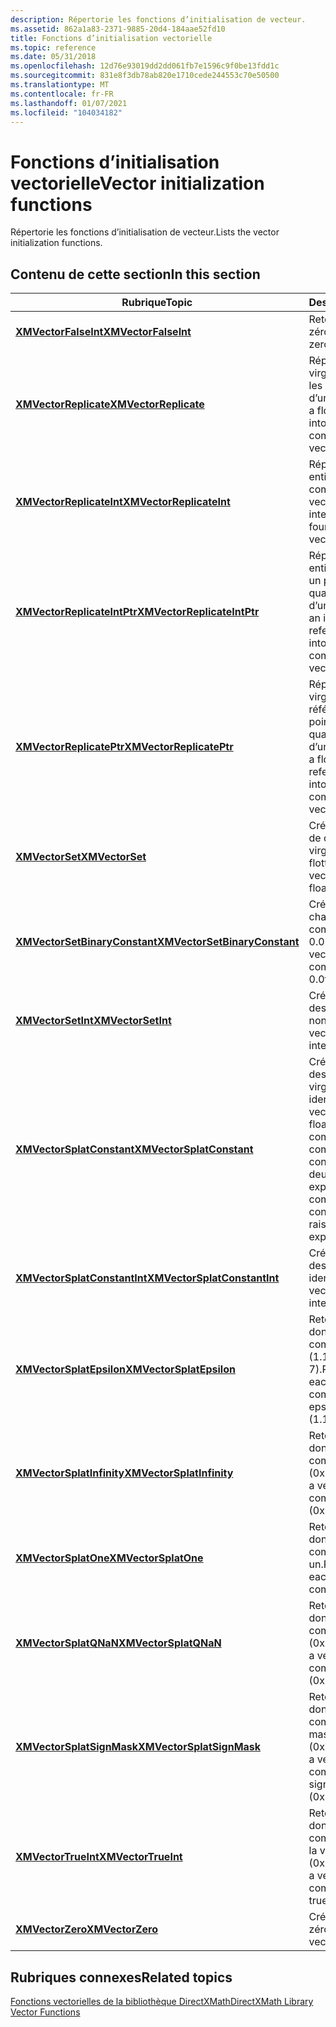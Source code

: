 ```yaml
---
description: Répertorie les fonctions d’initialisation de vecteur.
ms.assetid: 862a1a83-2371-9885-20d4-184aae52fd10
title: Fonctions d’initialisation vectorielle
ms.topic: reference
ms.date: 05/31/2018
ms.openlocfilehash: 12d76e93019dd2dd061fb7e1596c9f0be13fdd1c
ms.sourcegitcommit: 831e8f3db78ab820e1710cede244553c70e50500
ms.translationtype: MT
ms.contentlocale: fr-FR
ms.lasthandoff: 01/07/2021
ms.locfileid: "104034182"
---
```

# <a name="vector-initialization-functions"></a><span data-ttu-id="f5bf8-103">Fonctions d’initialisation vectorielle</span><span class="sxs-lookup"><span data-stu-id="f5bf8-103">Vector initialization functions</span></span>

<span data-ttu-id="f5bf8-104">Répertorie les fonctions d’initialisation de vecteur.</span><span class="sxs-lookup"><span data-stu-id="f5bf8-104">Lists the vector initialization functions.</span></span>

## <a name="in-this-section"></a><span data-ttu-id="f5bf8-105">Contenu de cette section</span><span class="sxs-lookup"><span data-stu-id="f5bf8-105">In this section</span></span>



| <span data-ttu-id="f5bf8-106">Rubrique</span><span class="sxs-lookup"><span data-stu-id="f5bf8-106">Topic</span></span>                                                                     | <span data-ttu-id="f5bf8-107">Description</span><span class="sxs-lookup"><span data-stu-id="f5bf8-107">Description</span></span>                                                                                                                                      |
|---------------------------------------------------------------------------|--------------------------------------------------------------------------------------------------------------------------------------------------|
| [<span data-ttu-id="f5bf8-108">**XMVectorFalseInt**</span><span class="sxs-lookup"><span data-stu-id="f5bf8-108">**XMVectorFalseInt**</span></span>](/windows/win32/api/directxmath/nf-directxmath-xmvectorfalseint)<br/>                   | <span data-ttu-id="f5bf8-109">Retourne le vecteur zéro (false).</span><span class="sxs-lookup"><span data-stu-id="f5bf8-109">Returns the zero (false) vector.</span></span><br/>                                                                                                      |
| [<span data-ttu-id="f5bf8-110">**XMVectorReplicate**</span><span class="sxs-lookup"><span data-stu-id="f5bf8-110">**XMVectorReplicate**</span></span>](/windows/win32/api/directxmath/nf-directxmath-xmvectorreplicate)<br/>                 | <span data-ttu-id="f5bf8-111">Réplique une valeur à virgule flottante dans les quatre composants d’un vecteur.</span><span class="sxs-lookup"><span data-stu-id="f5bf8-111">Replicates a floating-point value into all four components of a vector.</span></span><br/>                                                               |
| [<span data-ttu-id="f5bf8-112">**XMVectorReplicateInt**</span><span class="sxs-lookup"><span data-stu-id="f5bf8-112">**XMVectorReplicateInt**</span></span>](/windows/win32/api/directxmath/nf-directxmath-xmvectorreplicateint)<br/>           | <span data-ttu-id="f5bf8-113">Réplique une valeur entière dans les quatre composants d’un vecteur.</span><span class="sxs-lookup"><span data-stu-id="f5bf8-113">Replicates an integer value into all four components of a vector.</span></span><br/>                                                                     |
| [<span data-ttu-id="f5bf8-114">**XMVectorReplicateIntPtr**</span><span class="sxs-lookup"><span data-stu-id="f5bf8-114">**XMVectorReplicateIntPtr**</span></span>](/windows/win32/api/directxmath/nf-directxmath-xmvectorreplicateintptr)<br/>     | <span data-ttu-id="f5bf8-115">Réplique une valeur entière référencée par un pointeur dans les quatre composants d’un vecteur.</span><span class="sxs-lookup"><span data-stu-id="f5bf8-115">Replicates an integer value referenced by a pointer, into all four components of a vector.</span></span><br/>                                            |
| [<span data-ttu-id="f5bf8-116">**XMVectorReplicatePtr**</span><span class="sxs-lookup"><span data-stu-id="f5bf8-116">**XMVectorReplicatePtr**</span></span>](/windows/win32/api/directxmath/nf-directxmath-xmvectorreplicateptr)<br/>           | <span data-ttu-id="f5bf8-117">Réplique une valeur à virgule flottante référencée par un pointeur dans les quatre composants d’un vecteur.</span><span class="sxs-lookup"><span data-stu-id="f5bf8-117">Replicates a floating-point value referenced by pointer into all four components of a vector.</span></span><br/>                                         |
| [<span data-ttu-id="f5bf8-118">**XMVectorSet**</span><span class="sxs-lookup"><span data-stu-id="f5bf8-118">**XMVectorSet**</span></span>](/windows/win32/api/directxmath/nf-directxmath-xmvectorset)<br/>                             | <span data-ttu-id="f5bf8-119">Crée un vecteur à l’aide de quatre valeurs à virgule flottante.</span><span class="sxs-lookup"><span data-stu-id="f5bf8-119">Creates a vector using four floating-point values.</span></span><br/>                                                                                    |
| [<span data-ttu-id="f5bf8-120">**XMVectorSetBinaryConstant**</span><span class="sxs-lookup"><span data-stu-id="f5bf8-120">**XMVectorSetBinaryConstant**</span></span>](/windows/win32/api/directxmath/nf-directxmath-xmvectorsetbinaryconstant)<br/> | <span data-ttu-id="f5bf8-121">Crée un vecteur dont chacun des composants a la valeur 0.0 f ou 1.0 f.</span><span class="sxs-lookup"><span data-stu-id="f5bf8-121">Creates a vector, each of whose components is either 0.0f or 1.0f.</span></span><br/>                                                                    |
| [<span data-ttu-id="f5bf8-122">**XMVectorSetInt**</span><span class="sxs-lookup"><span data-stu-id="f5bf8-122">**XMVectorSetInt**</span></span>](/windows/win32/api/directxmath/nf-directxmath-xmvectorsetint)<br/>                       | <span data-ttu-id="f5bf8-123">Crée un vecteur avec des composants entiers non signés.</span><span class="sxs-lookup"><span data-stu-id="f5bf8-123">Creates a vector with unsigned integer components.</span></span><br/>                                                                                    |
| [<span data-ttu-id="f5bf8-124">**XMVectorSplatConstant**</span><span class="sxs-lookup"><span data-stu-id="f5bf8-124">**XMVectorSplatConstant**</span></span>](/windows/win32/api/directxmath/nf-directxmath-xmvectorsplatconstant)<br/>         | <span data-ttu-id="f5bf8-125">Crée un vecteur avec des composants à virgule flottante identiques.</span><span class="sxs-lookup"><span data-stu-id="f5bf8-125">Creates a vector with identical floating-point components.</span></span> <span data-ttu-id="f5bf8-126">Chaque composant est une constante divisée par deux élevé à un exposant entier.</span><span class="sxs-lookup"><span data-stu-id="f5bf8-126">Each component is a constant divided by two raised to an integer exponent.</span></span><br/> |
| [<span data-ttu-id="f5bf8-127">**XMVectorSplatConstantInt**</span><span class="sxs-lookup"><span data-stu-id="f5bf8-127">**XMVectorSplatConstantInt**</span></span>](/windows/win32/api/directxmath/nf-directxmath-xmvectorsplatconstantint)<br/>   | <span data-ttu-id="f5bf8-128">Crée un vecteur avec des composants entiers identiques.</span><span class="sxs-lookup"><span data-stu-id="f5bf8-128">Creates a vector with identical integer components.</span></span><br/>                                                                                   |
| [<span data-ttu-id="f5bf8-129">**XMVectorSplatEpsilon**</span><span class="sxs-lookup"><span data-stu-id="f5bf8-129">**XMVectorSplatEpsilon**</span></span>](/windows/win32/api/directxmath/nf-directxmath-xmvectorsplatepsilon)<br/>           | <span data-ttu-id="f5bf8-130">Retourne un vecteur dont chacun des composants est Epsilon (1.192092896 e-7).</span><span class="sxs-lookup"><span data-stu-id="f5bf8-130">Returns a vector, each of whose components are epsilon (1.192092896e-7).</span></span><br/>                                                              |
| [<span data-ttu-id="f5bf8-131">**XMVectorSplatInfinity**</span><span class="sxs-lookup"><span data-stu-id="f5bf8-131">**XMVectorSplatInfinity**</span></span>](/windows/win32/api/directxmath/nf-directxmath-xmvectorsplatinfinity)<br/>         | <span data-ttu-id="f5bf8-132">Retourne un vecteur dont chacun des composants est infini (0x7F800000).</span><span class="sxs-lookup"><span data-stu-id="f5bf8-132">Returns a vector, each of whose components are infinity (0x7F800000).</span></span><br/>                                                                 |
| [<span data-ttu-id="f5bf8-133">**XMVectorSplatOne**</span><span class="sxs-lookup"><span data-stu-id="f5bf8-133">**XMVectorSplatOne**</span></span>](/windows/win32/api/directxmath/nf-directxmath-xmvectorsplatone)<br/>                   | <span data-ttu-id="f5bf8-134">Retourne un vecteur dont chacun des composants en est un.</span><span class="sxs-lookup"><span data-stu-id="f5bf8-134">Returns a vector, each of whose components are one.</span></span><br/>                                                                                   |
| [<span data-ttu-id="f5bf8-135">**XMVectorSplatQNaN**</span><span class="sxs-lookup"><span data-stu-id="f5bf8-135">**XMVectorSplatQNaN**</span></span>](/windows/win32/api/directxmath/nf-directxmath-xmvectorsplatqnan)<br/>                 | <span data-ttu-id="f5bf8-136">Retourne un vecteur, dont chacun des composants est QNaN (0x7CF00000).</span><span class="sxs-lookup"><span data-stu-id="f5bf8-136">Returns a vector, each of whose components are QNaN (0x7CF00000).</span></span><br/>                                                                     |
| [<span data-ttu-id="f5bf8-137">**XMVectorSplatSignMask**</span><span class="sxs-lookup"><span data-stu-id="f5bf8-137">**XMVectorSplatSignMask**</span></span>](/windows/win32/api/directxmath/nf-directxmath-xmvectorsplatsignmask)<br/>         | <span data-ttu-id="f5bf8-138">Retourne un vecteur dont chacun des composants est le masque de signe (0x80000000).</span><span class="sxs-lookup"><span data-stu-id="f5bf8-138">Returns a vector, each of whose components are the sign mask (0x80000000).</span></span><br/>                                                            |
| [<span data-ttu-id="f5bf8-139">**XMVectorTrueInt**</span><span class="sxs-lookup"><span data-stu-id="f5bf8-139">**XMVectorTrueInt**</span></span>](/windows/win32/api/directxmath/nf-directxmath-xmvectortrueint)<br/>                     | <span data-ttu-id="f5bf8-140">Retourne un vecteur dont chacun des composants représente la valeur true (0xFFFFFFFF).</span><span class="sxs-lookup"><span data-stu-id="f5bf8-140">Returns a vector, each of whose components represents true (0xFFFFFFFF).</span></span><br/>                                                              |
| [<span data-ttu-id="f5bf8-141">**XMVectorZero**</span><span class="sxs-lookup"><span data-stu-id="f5bf8-141">**XMVectorZero**</span></span>](/windows/win32/api/directxmath/nf-directxmath-xmvectorzero)<br/>                           | <span data-ttu-id="f5bf8-142">Crée le vecteur zéro.</span><span class="sxs-lookup"><span data-stu-id="f5bf8-142">Creates the zero vector.</span></span><br/>                                                                                                              |



 

## <a name="related-topics"></a><span data-ttu-id="f5bf8-143">Rubriques connexes</span><span class="sxs-lookup"><span data-stu-id="f5bf8-143">Related topics</span></span>

<dl> <dt>

[<span data-ttu-id="f5bf8-144">Fonctions vectorielles de la bibliothèque DirectXMath</span><span class="sxs-lookup"><span data-stu-id="f5bf8-144">DirectXMath Library Vector Functions</span></span>](ovw-xnamath-reference-functions-vector.md)
</dt> </dl>

 

 
